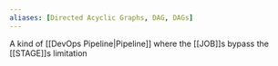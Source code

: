 ```yaml
---
aliases: [Directed Acyclic Graphs, DAG, DAGs]
---
```


A kind of [[DevOps Pipeline|Pipeline]] where the [[JOB]]s bypass the [[STAGE]]s limitation